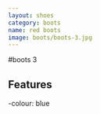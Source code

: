 ```yaml
---
layout: shoes
category: boots
name: red boots
image: boots/boots-3.jpg
---
```


#boots 3


## Features
-colour: blue
